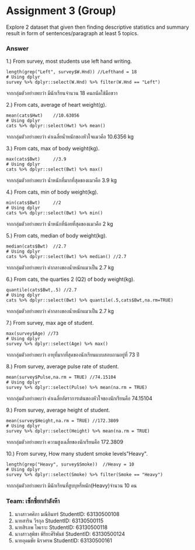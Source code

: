 # Assignment 3 (Group)
Explore 2 dataset that given then finding descriptive statistics and summary result in form of sentences/paragraph at least 5 topics.

### Answer

1.) From survey, most students use left hand writing.
```{R}
length(grep("Left", survey$W.Hnd)) //Lefthand = 18
# Using dplyr
survey %>% dplyr::select(W.Hnd) %>% filter(W.Hnd == "Left")
```
จากกลุ่มตัวอย่างพบว่า มีนักเรียนจำนวน 18 คนถนัดใช้มือขวา


2.) From cats, average of heart weight(g).
```{R}
mean(cats$Hwt)    //10.63056
# Using dplyr
cats %>% dplyr::select(Hwt) %>% mean()
```
จากกลุ่มตัวอย่างพบว่า ค่าเฉลี่ยน้ำหนักของหัวใจแมวคือ 10.6356 kg


3.) From cats, max of body weight(kg).
```{R}
max(cats$Bwt)     //3.9
# Using dplyr
cats %>% dplyr::select(Bwt) %>% max()
```
จากกลุ่มตัวอย่างพบว่า น้ำหนักที่มากที่สุดของแมวคือ 3.9 kg


4.) From cats, min of body weight(kg).
```{R}
min(cats$Bwt)     //2
# Using dplyr
cats %>% dplyr::select(Bwt) %>% min()
```
จากกลุ่มตัวอย่างพบว่า น้ำหนักที่น้อยที่สุดของแมวคือ 2 kg


5.) From cats, median of body weight(kg).
```{R}
median(cats$Bwt)  //2.7
# Using dplyr
cats %>% dplyr::select(Bwt) %>% median() //2.7
```
จากกลุ่มตัวอย่างพบว่า ค่ากลางของน้ำหนักแมวเป็น 2.7 kg


6.) From cats, the quarties 2 (Q2) of body weight(kg).
```{R}
quantile(cats$Bwt,.5) //2.7
# Using dplyr
cats %>% dplyr::select(Bwt) %>% quantile(.5,cats$Bwt,na.rm=TRUE)
```
จากกลุ่มตัวอย่างพบว่า ค่ากลางของน้ำหนักแมวเป็น 2.7 kg

7.) From survey, max age of student.
```{R}
max(survey$Age) //73
# Using dplyr
survey %>% dplyr::select(Age) %>% max()
```
จากกลุ่มตัวอย่างพบว่า อายุที่มากที่สุดของนักเรียนแบบสอบถามอยู่ที่ 73 ปี


8.) From survey, average pulse rate of student.
```{R}
mean(survey$Pulse,na.rm = TRUE) //74.15104
# Using dplyr
survey %>% dplyr::select(Pulse) %>% mean(na.rm = TRUE)
```
จากกลุ่มตัวอย่างพบว่า ค่าเฉลี่ยอัตราการเต้นของหัวใจของนักเรียนคือ 74.15104


9.) From survey, average height of student.
```{R}
mean(survey$Height,na.rm = TRUE) //172.3809
# Using dplyr
survey %>% dplyr::select(Height) %>% mean(na.rm = TRUE)
```
จากกลุ่มตัวอย่างพบว่า ความสูงเฉลี่ยของนักเรียนคือ 172.3809


10.) From survey, How many student smoke levels"Heavy".
```{R}
length(grep("Heavy", survey$Smoke))  //Heavy = 10
# Using dplyr
survey %>% dplyr::select(Smoke) %>% filter(Smoke == "Heavy")
```
จากกลุ่มตัวอย่างพบว่า มีนักเรียนที่สูบบุหรี่หนัก(Heavy)จำนวน 10 คน


### Team: เซ็กซี่ยกกำลังห๊า

1. นางสาวศศิภา มณีอินทร์ StudentID: 63130500108
2. นายสาริน วีรกุล StudentID: 63130500115
3. นายสิรภพ ไพเราะ StudentID: 63130500118
4. นางสาวสุพิชา พิริยะศิริพันธ์ StudentID: 63130500124
5. นายอุดมชัย นิราศรพ StudentID: 63130500161
